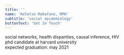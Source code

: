 ```yaml
---
title: ''
name: 'Keletso Makofane, MPH'
subtitle: 'social epidemiology'
buttonText: 'Get In Touch'
---
```


social networks, health disparities, causal inference, HIV<br/>
phd candidate at harvard university<br/>
expected graduation: may 2021
